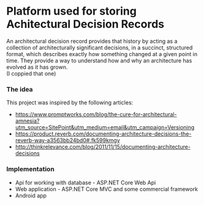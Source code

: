 # Platform used for storing Achitectural Decision Records 
An architectural decision record provides that history by acting as a collection of architecturally significant decisions, in a succinct, structured format, which describes exactly how something changed at a given point in time. They provide a way to understand how and why an architecture has evolved as it has grown.
</br>
(I coppied that one)
### The idea
This project was inspired by the following articles:

* https://www.promptworks.com/blog/the-cure-for-architectural-amnesia?utm_source=SitePoint&utm_medium=email&utm_campaign=Versioning
* https://product.reverb.com/documenting-architecture-decisions-the-reverb-way-a3563bb24bd0#.fk599kmgy
* http://thinkrelevance.com/blog/2011/11/15/documenting-architecture-decisions

### Implementation
* Api for working with database - ASP.NET Core Web Api
* Web application - ASP.NET Core MVC and some commercial framework
* Android app 
